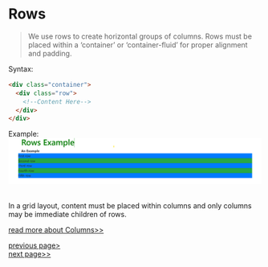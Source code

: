 # Rows

>  We use rows to create horizontal groups of columns. Rows must be placed within a ‘container’ or ‘container-fluid’ for proper alignment and padding.

Syntax:

```html
<div class="container">
  <div class="row">
    <!--Content Here-->
  </div>
</div>
```
Example:
![image](../../img/rows.png)

<br />
In a grid layout, content must be placed within columns and only columns may be immediate children of rows. 

[read more about Columns>>](Columns.md)

[previous page>](Containers.md)       <br /> 
[next page>>](Columns.md)

